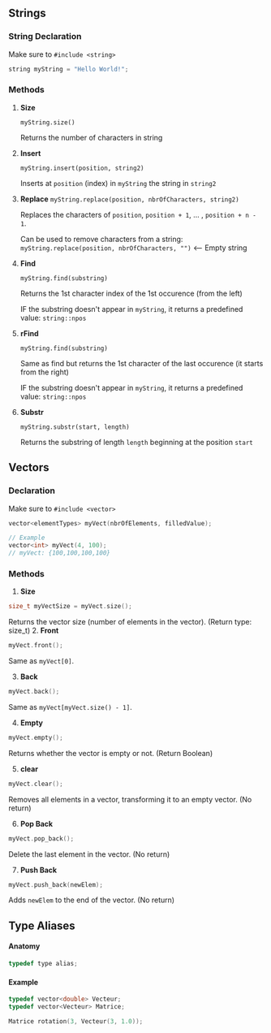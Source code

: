 ## Strings

### String Declaration

Make sure to `#include <string>`

```c++
string myString = "Hello World!";
```

### Methods

1. <b>Size</b>

    `myString.size()`

    Returns the number of characters in string

2. <b>Insert</b>

    `myString.insert(position, string2)`

    Inserts at `position` (index) in `myString` the string in `string2`

3. <b>Replace</b>
    `myString.replace(position, nbrOfCharacters, string2)`

    Replaces the characters of `position`, `position + 1`, ... , `position + n - 1`.

    Can be used to remove characters from a string: `myString.replace(position, nbrOfCharacters, "")` <-- Empty string

4. <b>Find</b>

    `myString.find(substring)`

    Returns the 1st character index of the 1st occurence (from the left)

    IF the substring doesn't appear in `myString`, it returns a predefined value: `string::npos`

5. <b>rFind</b>

    `myString.find(substring)`

    Same as find but returns the 1st character of the last occurence (it starts from the right)

    IF the substring doesn't appear in `myString`, it returns a predefined value: `string::npos`

6. <b>Substr</b>

    `myString.substr(start, length)`

    Returns the substring of length `length` beginning at the position `start`


## Vectors

### Declaration

Make sure to `#include <vector>`

```c++
vector<elementTypes> myVect(nbrOfElements, filledValue);

// Example
vector<int> myVect(4, 100);
// myVect: {100,100,100,100}  
```

### Methods

1. <b>Size</b>

```c++
size_t myVectSize = myVect.size();
```

Returns the vector size (number of elements in the vector). (Return type: size_t)
2. <b>Front</b>

```c++
myVect.front();
```

Same as `myVect[0]`.

3. <b>Back</b>

```c++
myVect.back();
```

Same as `myVect[myVect.size() - 1]`.

4. <b>Empty</b>

```c++
myVect.empty();
```

Returns whether the vector is empty or not. (Return Boolean)

5. <b>clear</b>

```c++
myVect.clear();
```

Removes all elements in a vector, transforming it to an empty vector. (No return)

6. <b>Pop Back</b>

```c++
myVect.pop_back();
```

Delete the last element in the vector. (No return)

7. <b>Push Back</b>

```c++
myVect.push_back(newElem);
```

Adds `newElem` to the end of the vector. (No return)

## Type Aliases

#### Anatomy

```c++
typedef type alias;
```

#### Example

```cpp
typedef vector<double> Vecteur;
typedef vector<Vecteur> Matrice;

Matrice rotation(3, Vecteur(3, 1.0));
```

